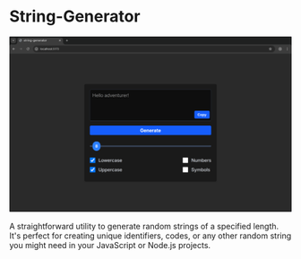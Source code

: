 
# String-Generator

   ![screenshot-1](.github/image.png)


A straightforward utility to generate random strings of a specified length. It's perfect for creating unique identifiers, codes, or any other random string you might need in your JavaScript or Node.js projects.

